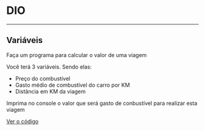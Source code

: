 # DIO
------------------------------------------------------------------------------------------------
## Variáveis

Faça um programa para calcular o valor de uma viagem

Você terá 3 variáveis. Sendo elas:

-   Preço do combustível
-   Gasto médio de combustível do carro por KM
-   Distância em KM da viagem

Imprima no console o valor que será gasto de conbustível para realizar esta viagem

[Ver o código](https://github.com/nikoz84/dio-project/01-variaveis.js)

